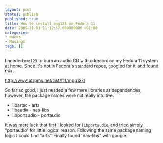 ```yaml
---
layout: post
status: publish
published: true
title: How to install mpg123 on Fedora 11
date: 2009-11-01 11:12:37.000000000 +01:00
categories:
- Hacks
- Musings
tags: []
---
```

I needed `mpg123` to burn an audio CD with cdrecord on my Fedora 11 system at home. Since it's not in Fedora's standard repos, googled for it, and found this.

http://www.atrpms.net/dist/f11/mpg123/

So far so good, I just needed a few more libraries as dependencies, however, the package names were not really intuitive.

- libartsc - arts
- libaudio - nas-libs
- libportaudio - portaudio

It was mere luck that first I looked for `libportaudio`, and tried simply "portaudio" for little logical reason. Following the same package naming logic I could find "arts". Finally found "nas-libs" with google.
